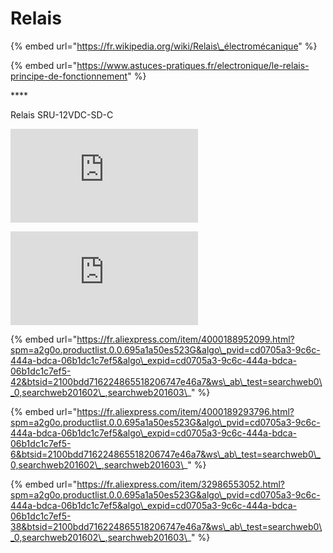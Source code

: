 # Relais



{% embed url="https://fr.wikipedia.org/wiki/Relais\_électromécanique" %}

{% embed url="https://www.astuces-pratiques.fr/electronique/le-relais-principe-de-fonctionnement" %}

\*\*\*\*

Relais SRU-12VDC-SD-C

![](https://www.rlocman.ru/datasheet/img.php?di=135557)



![](https://www.rlocman.ru/datasheet/img.php?di=135557&p=1)

{% embed url="https://fr.aliexpress.com/item/4000188952099.html?spm=a2g0o.productlist.0.0.695a1a50es523G&algo\_pvid=cd0705a3-9c6c-444a-bdca-06b1dc1c7ef5&algo\_expid=cd0705a3-9c6c-444a-bdca-06b1dc1c7ef5-42&btsid=2100bdd716224865518206747e46a7&ws\_ab\_test=searchweb0\_0,searchweb201602\_,searchweb201603\_" %}

{% embed url="https://fr.aliexpress.com/item/4000189293796.html?spm=a2g0o.productlist.0.0.695a1a50es523G&algo\_pvid=cd0705a3-9c6c-444a-bdca-06b1dc1c7ef5&algo\_expid=cd0705a3-9c6c-444a-bdca-06b1dc1c7ef5-6&btsid=2100bdd716224865518206747e46a7&ws\_ab\_test=searchweb0\_0,searchweb201602\_,searchweb201603\_" %}

{% embed url="https://fr.aliexpress.com/item/32986553052.html?spm=a2g0o.productlist.0.0.695a1a50es523G&algo\_pvid=cd0705a3-9c6c-444a-bdca-06b1dc1c7ef5&algo\_expid=cd0705a3-9c6c-444a-bdca-06b1dc1c7ef5-38&btsid=2100bdd716224865518206747e46a7&ws\_ab\_test=searchweb0\_0,searchweb201602\_,searchweb201603\_" %}



